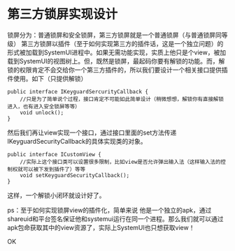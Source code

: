 # 第三方锁屏实现设计

锁屏分为：普通锁屏和安全锁屏，第三方锁屏就是一个普通锁屏（与普通锁屏同等级）
第三方锁屏以插件（至于如何实现第三方的插件话，这是一个独立问题）的形式被加载到SystemUI进程中。如果无需功能实现，实质上他只是个view，被加载到SystemUI的视图树上。但，既然是锁屏，最起码你要有解锁的功能。而，解锁的权限肯定不会交给你一个第三方插件的，所以我们要设计一个相关接口提供插件使用。如下（只提供解锁）

```
public interface IKeyguardSercurityCallback {
    //只是为了简单说个过程，接口肯定不可能如此简单设计（稍微想想，解锁你有直接解锁进入，也有进入安全锁屏等等）
    void unlock();
}
```

然后我们再让view实现一个接口，通过接口里面的set方法传递IKeyguardSecurityCallback的具体实现类的对象。

```
public interface ICustomView {
    //实际上这个接口类可以设置很多限制，比如view是否允许弹出输入法（这样输入法的控制权就可以被下发到插件了）等等
    void setKeyguardSecurityCallback();
}
```

这样，一个解锁小闭环就设计好了。

ps：至于如何实现锁屏view的插件化，简单来说
他是一个独立的apk，通过shareuid和平台签名保证他和systemui运行在同一个进程。那么我们就可以通过apk包命获取其中的view资源了，实际上SystemUI也只想获取view！

OK
